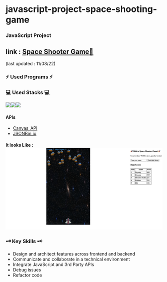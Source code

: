 # javascript-project-space-shooting-game
### JavaScript Project
## link : <a href="https://justeddie.github.io/javascript-project-space-shooting-game/">Space Shooter Game🚀</a>
(last updated : 11/08/22)
### ⚡️ Used Programs ⚡️
### 💻 Used Stacks 💻

<img src="https://img.shields.io/badge/javascript-F7DF1E?style=for-the-badge&logo=JavaScript&logoColor=black"><img src="https://img.shields.io/badge/html-E34F26?style=for-the-badge&logo=HTML5&logoColor=white"><img src="https://img.shields.io/badge/css-1572B6?style=for-the-badge&logo=CSS3&logoColor=white">
#### APIs
* <a href="https://developer.mozilla.org/en-US/docs/Web/API/Canvas_API">Canvas_API</a>
* <a href="https://jsonbin.io/app/dashboard">JSONBin.io</a>

#### It looks Like : <img src="./images/screenshots/firstpage.png">

### 🗝 Key Skills 🗝
* Design and architect features across frontend and backend
* Communicate and collaborate in a technical environment
* Integrate JavaScript and 3rd Party APIs
* Debug issues
* Refactor code

